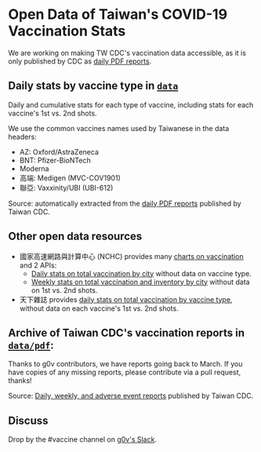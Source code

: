 # Open Data of Taiwan's COVID-19 Vaccination Stats
 
We are working on making TW CDC's vaccination data accessible, as it is only published by CDC as [daily PDF reports](https://www.cdc.gov.tw/Category/Page/9jFXNbCe-sFK9EImRRi2Og). 
 
## Daily stats by vaccine type in [`data`](data)

Daily and cumulative stats for each type of vaccine, including stats for each vaccine's 1st vs. 2nd shots. 

We use the common vaccines names used by Taiwanese in the data headers:
* AZ: Oxford/AstraZeneca
* BNT: Pfizer-BioNTech
* Moderna
* 高端: Medigen (MVC-COV1901)
* 聯亞: Vaxxinity/UBI (UBI-612)

Source: automatically extracted from the [daily PDF reports](https://www.cdc.gov.tw/Category/Page/9jFXNbCe-sFK9EImRRi2Og) published by Taiwan CDC.

## Other open data resources
* 國家高速網路與計算中心 (NCHC) provides many [charts on vaccination](https://covid-19.nchc.org.tw/dt_002-csse_covid_19_daily_reports_vaccine_city2.php) and 2 APIs:
  * [Daily stats on total vaccination by city](https://covid-19.nchc.org.tw/api.php?tableID=2003) without data on vaccine type.
  * [Weekly stats on total vaccination and inventory by city](https://covid-19.nchc.org.tw/api.php?tableID=2001) without data on 1st vs. 2nd shots.
* 天下雜誌 provides [daily stats on total vaccination by vaccine type](https://github.com/cwgrouptw/data), without data on each vaccine's 1st vs. 2nd shots. 


## Archive of Taiwan CDC's vaccination reports in [`data/pdf`](data/pdf): 

Thanks to g0v contributors, we have reports going back to March. If you have copies of any missing reports, please contribute via a pull request, thanks!

Source: [Daily, weekly, and adverse event reports](https://www.cdc.gov.tw/Category/Page/9jFXNbCe-sFK9EImRRi2Og) published by Taiwan CDC. 



## Discuss

Drop by the #vaccine channel on [g0v's Slack](https://join.g0v.tw/).
